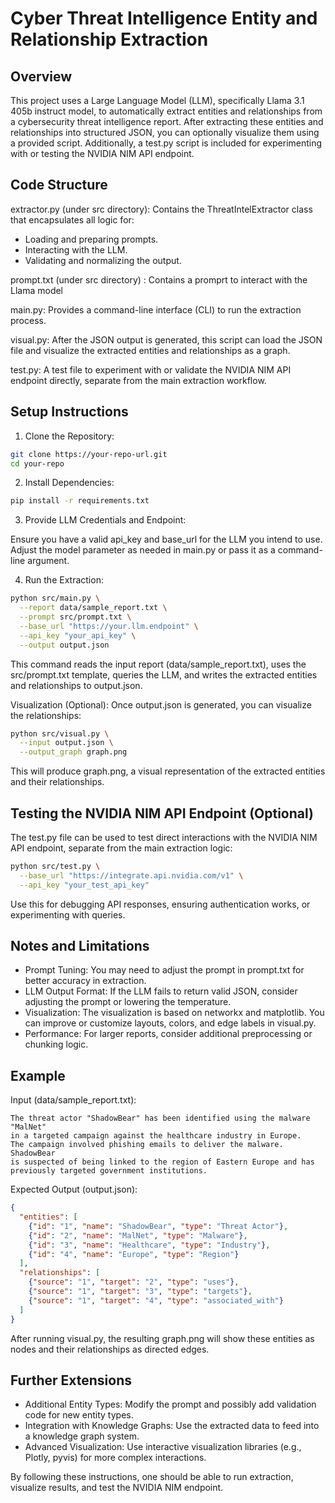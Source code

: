 # Cyber Threat Intelligence Entity and Relationship Extraction

## Overview

This project uses a Large Language Model (LLM), specifically Llama 3.1 405b instruct model, to automatically extract entities and relationships from a cybersecurity threat intelligence report. After extracting these entities and relationships into structured JSON, you can optionally visualize them using a provided script. Additionally, a test.py script is included for experimenting with or testing the NVIDIA NIM API endpoint.

## Code Structure

extractor.py (under src directory): Contains the ThreatIntelExtractor class that encapsulates all logic for:

- Loading and preparing prompts.
- Interacting with the LLM.
- Validating and normalizing the output.

prompt.txt (under src directory) : Contains a promprt to interact with the Llama model

main.py: Provides a command-line interface (CLI) to run the extraction process.

visual.py: After the JSON output is generated, this script can load the JSON file and visualize the extracted entities and relationships as a graph.

test.py: A test file to experiment with or validate the NVIDIA NIM API endpoint directly, separate from the main extraction workflow.

## Setup Instructions
1. Clone the Repository:

```bash
git clone https://your-repo-url.git
cd your-repo
```
2. Install Dependencies:

```bash
pip install -r requirements.txt
```

3. Provide LLM Credentials and Endpoint:

Ensure you have a valid api_key and base_url for the LLM you intend to use.
Adjust the model parameter as needed in main.py or pass it as a command-line argument.

4. Run the Extraction:

```bash
python src/main.py \
  --report data/sample_report.txt \
  --prompt src/prompt.txt \
  --base_url "https://your.llm.endpoint" \
  --api_key "your_api_key" \
  --output output.json
```

This command reads the input report (data/sample_report.txt), uses the src/prompt.txt template, queries the LLM, and writes the extracted entities and relationships to output.json.

Visualization (Optional): Once output.json is generated, you can visualize the relationships:

```bash
python src/visual.py \
  --input output.json \
  --output_graph graph.png
```

This will produce graph.png, a visual representation of the extracted entities and their relationships.

## Testing the NVIDIA NIM API Endpoint (Optional)
The test.py file can be used to test direct interactions with the NVIDIA NIM API endpoint, separate from the main extraction logic:

```bash
python src/test.py \
  --base_url "https://integrate.api.nvidia.com/v1" \
  --api_key "your_test_api_key"
```

Use this for debugging API responses, ensuring authentication works, or experimenting with queries.

## Notes and Limitations

- Prompt Tuning: You may need to adjust the prompt in prompt.txt for better accuracy in extraction.
- LLM Output Format: If the LLM fails to return valid JSON, consider adjusting the prompt or lowering the temperature.
- Visualization: The visualization is based on networkx and matplotlib. You can improve or customize layouts, colors, and edge labels in visual.py.
- Performance: For larger reports, consider additional preprocessing or chunking logic.

## Example

Input (data/sample_report.txt):

```
The threat actor "ShadowBear" has been identified using the malware "MalNet"
in a targeted campaign against the healthcare industry in Europe.
The campaign involved phishing emails to deliver the malware. ShadowBear
is suspected of being linked to the region of Eastern Europe and has
previously targeted government institutions.
```

Expected Output (output.json):

```json
{
  "entities": [
    {"id": "1", "name": "ShadowBear", "type": "Threat Actor"},
    {"id": "2", "name": "MalNet", "type": "Malware"},
    {"id": "3", "name": "Healthcare", "type": "Industry"},
    {"id": "4", "name": "Europe", "type": "Region"}
  ],
  "relationships": [
    {"source": "1", "target": "2", "type": "uses"},
    {"source": "1", "target": "3", "type": "targets"},
    {"source": "1", "target": "4", "type": "associated_with"}
  ]
}
```

After running visual.py, the resulting graph.png will show these entities as nodes and their relationships as directed edges.

## Further Extensions

- Additional Entity Types: Modify the prompt and possibly add validation code for new entity types.
- Integration with Knowledge Graphs: Use the extracted data to feed into a knowledge graph system.
- Advanced Visualization: Use interactive visualization libraries (e.g., Plotly, pyvis) for more complex interactions.

By following these instructions, one should be able to run extraction, visualize results, and test the NVIDIA NIM endpoint.

